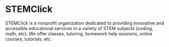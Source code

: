 # STEMClick
STEMClick is a nonprofit organization dedicated to providing innovative and accessible educational services in a variety of STEM subjects (coding, math, etc). We offer classes, tutoring, homework help sessions, online courses, tutorials, etc.

